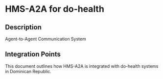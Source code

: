 # HMS-A2A for do-health

## Description

Agent-to-Agent Communication System

## Integration Points

This document outlines how HMS-A2A is integrated with do-health systems in Dominican Republic.
